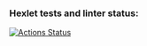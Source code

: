 ### Hexlet tests and linter status:
[![Actions Status](https://github.com/NikitaShatukhin/frontend-project-44/actions/workflows/hexlet-check.yml/badge.svg)](https://github.com/NikitaShatukhin/frontend-project-44/actions)